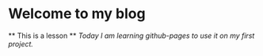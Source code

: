 # Welcome to my blog

** This is a lesson **
*Today I am learning github-pages to use it on my first project.* 
